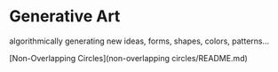 # Generative Art

algorithmically generating new ideas, forms, shapes, colors, patterns...

[Non-Overlapping Circles](non-overlapping circles/README.md)
